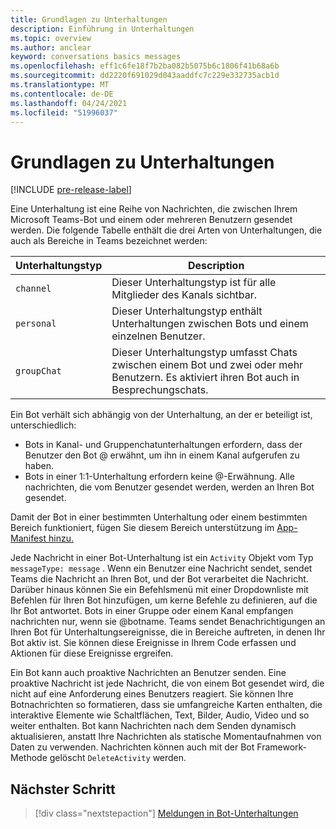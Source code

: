 ```yaml
---
title: Grundlagen zu Unterhaltungen
description: Einführung in Unterhaltungen
ms.topic: overview
ms.author: anclear
keyword: conversations basics messages
ms.openlocfilehash: eff1c6fe18f7b2ba082b5075b6c1806f41b68a6b
ms.sourcegitcommit: dd2220f691029d043aaddfc7c229e332735acb1d
ms.translationtype: MT
ms.contentlocale: de-DE
ms.lasthandoff: 04/24/2021
ms.locfileid: "51996037"
---
```

# <a name="conversation-basics"></a>Grundlagen zu Unterhaltungen

[!INCLUDE [pre-release-label](~/includes/v4-to-v3-pointer-bots.md)]

Eine Unterhaltung ist eine Reihe von Nachrichten, die zwischen Ihrem Microsoft Teams-Bot und einem oder mehreren Benutzern gesendet werden. Die folgende Tabelle enthält die drei Arten von Unterhaltungen, die auch als Bereiche in Teams bezeichnet werden:

| Unterhaltungstyp | Description |
| ------- | ----------- |
| `channel` | Dieser Unterhaltungstyp ist für alle Mitglieder des Kanals sichtbar. |
| `personal` | Dieser Unterhaltungstyp enthält Unterhaltungen zwischen Bots und einem einzelnen Benutzer. |
| `groupChat` | Dieser Unterhaltungstyp umfasst Chats zwischen einem Bot und zwei oder mehr Benutzern. Es aktiviert ihren Bot auch in Besprechungschats. |

Ein Bot verhält sich abhängig von der Unterhaltung, an der er beteiligt ist, unterschiedlich:

* Bots in Kanal- und Gruppenchatunterhaltungen erfordern, dass der Benutzer den Bot @ erwähnt, um ihn in einem Kanal aufgerufen zu haben.
* Bots in einer 1:1-Unterhaltung erfordern keine @-Erwähnung. Alle nachrichten, die vom Benutzer gesendet werden, werden an Ihren Bot gesendet.

Damit der Bot in einer bestimmten Unterhaltung oder einem bestimmten Bereich funktioniert, fügen Sie diesem Bereich unterstützung im [App-Manifest hinzu.](~/resources/schema/manifest-schema.md)

Jede Nachricht in einer Bot-Unterhaltung ist ein `Activity` Objekt vom Typ `messageType: message` . Wenn ein Benutzer eine Nachricht sendet, sendet Teams die Nachricht an Ihren Bot, und der Bot verarbeitet die Nachricht. Darüber hinaus können Sie ein Befehlsmenü mit einer Dropdownliste mit Befehlen für Ihren Bot hinzufügen, um kerne Befehle zu definieren, auf die Ihr Bot antwortet. Bots in einer Gruppe oder einem Kanal empfangen nachrichten nur, wenn sie @botname. Teams sendet Benachrichtigungen an Ihren Bot für Unterhaltungsereignisse, die in Bereiche auftreten, in denen Ihr Bot aktiv ist. Sie können diese Ereignisse in Ihrem Code erfassen und Aktionen für diese Ereignisse ergreifen. 

Ein Bot kann auch proaktive Nachrichten an Benutzer senden. Eine proaktive Nachricht ist jede Nachricht, die von einem Bot gesendet wird, die nicht auf eine Anforderung eines Benutzers reagiert. Sie können Ihre Botnachrichten so formatieren, dass sie umfangreiche Karten enthalten, die interaktive Elemente wie Schaltflächen, Text, Bilder, Audio, Video und so weiter enthalten. Bot kann Nachrichten nach dem Senden dynamisch aktualisieren, anstatt Ihre Nachrichten als statische Momentaufnahmen von Daten zu verwenden. Nachrichten können auch mit der Bot Framework-Methode gelöscht `DeleteActivity` werden.

## <a name="next-step"></a>Nächster Schritt

> [!div class="nextstepaction"]
> [Meldungen in Bot-Unterhaltungen](~/bots/how-to/conversations/conversation-messages.md)
